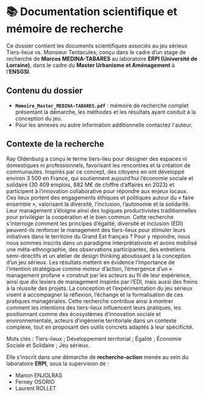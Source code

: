 # 📚 Documentation scientifique et mémoire de recherche

Ce dossier contient les documents scientifiques associés au jeu sérieux Tiers-lieux vs. Monsieur Tentacules, conçu dans le cadre d’un stage de recherche de **Marcos MEDINA-TABARES** au laboratoire **ERPI (Université de Lorraine)**, dans le cadre du **Master Urbanisme et Aménagement** à l’**ENSGSI**.

## Contenu du dossier

- **`Memoire_Master_MEDINA-TABARES.pdf`** : mémoire de recherche complet présentant la démarche, les méthodes et les résultats ayant conduit à la conception du jeu.  
- Pour les annexes ou autre information additionnelle contactez l'auteur.

## Contexte de la recherche

Ray Oldenburg a conçu le terme tiers-lieu pour désigner des espaces ni domestiques ni professionnels, favorisant les rencontres et la création de communautés. Inspirés par ce concept, des citoyens en ont développé environ 3 500 en France, qui soutiennent aujourd’hui l’économie sociale et solidaire (30 409 emplois, 882 M€ de chiffre d’affaires en 2023) et participent à l’innovation collaborative pour répondre aux enjeux locaux. Ces lieux portent des engagements éthiques et politiques autour du « faire ensemble », valorisant la diversité, l’inclusion, l’autonomie et la solidarité. Leur management s’éloigne ainsi des logiques productivistes traditionnelles pour privilégier la coopération et le bien commun. Cette recherche s’interroge comment les principes d’égalité, diversité et inclusion (EDI) peuvent-ils renforcer le management des tiers-lieux pour stimuler leurs initiatives dans le territoire du Grand Est français ? Pour y répondre, nous nous sommes inscrits dans un paradigme interprétativiste et avons mobilisé une méta-ethnographie, des observations participantes, des entretiens semi-directifs et un atelier de design thinking aboutissant à la conception d’un jeu sérieux. Les résultats mettent en évidence l’importance de l’intention stratégique comme moteur d’action, l’émergence d’un « management profane » construit par les acteurs au fil de leur expérience, ainsi que dix leviers de management inspirés par l’EDI, mais aussi des freins à la réussite des projets. La conception et l’expérimentation du jeu sérieux visent à accompagner la réflexion, l’échange et la formalisation de ces pratiques managériales. Cette recherche contribue ainsi à montrer comment les intentions des tiers-lieux influencent leurs pratiques, les positionnant comme des écosystèmes d’innovation sociale et environnementale, acteurs d’ingénierie territoriale dans un contexte complexe, tout en proposant des outils concrets adaptés à leur spécificité.

Mots clés : Tiers-lieux ; Développement territorial ; Égalité ; Économie Sociale et Solidaire ; Jeu sérieux.

Elle s’inscrit dans une démarche de **recherche-action** menée au sein du laboratoire **ERPI**, sous la supervision de :
- Manon ENJOLRAS  
- Ferney OSORIO  
- Laurent ROLLET
